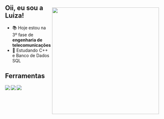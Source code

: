   <img style="margin-top: 40px;" align="right" width="350px" src="https://cdn.discordapp.com/attachments/978456290428862516/1026273770438139985/octocat-1664753123951.png">
  
## Oii, eu sou a Luiza!
- 📚 Hoje estou na 3º fase de **engenharia de telecomunicações**
- 🌱 Estudando C++ e Banco de Dados SQL

## Ferramentas 
<img align="left" src="https://img.shields.io/badge/C-00599C?style=for-the-badge&logo=c&logoColor=white">
<img align="left" src="https://img.shields.io/badge/Python-3776AB?style=for-the-badge&logo=python&logoColor=white">
<img align="left" src="https://img.shields.io/badge/Linux-FCC624?style=for-the-badge&logo=linux&logoColor=black">
